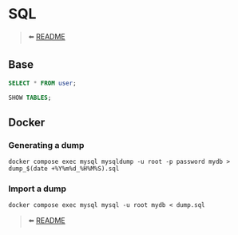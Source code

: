 # SQL

> ⬅️ [README](README.md)

## Base

```sql
SELECT * FROM user;
```

```sql
SHOW TABLES;
```
## Docker

### Generating a dump

```shell
docker compose exec mysql mysqldump -u root -p password mydb > dump_$(date +%Y%m%d_%H%M%S).sql
```

### Import a dump

```shell
docker compose exec mysql mysql -u root mydb < dump.sql
```

> ⬅️ [README](README.md)